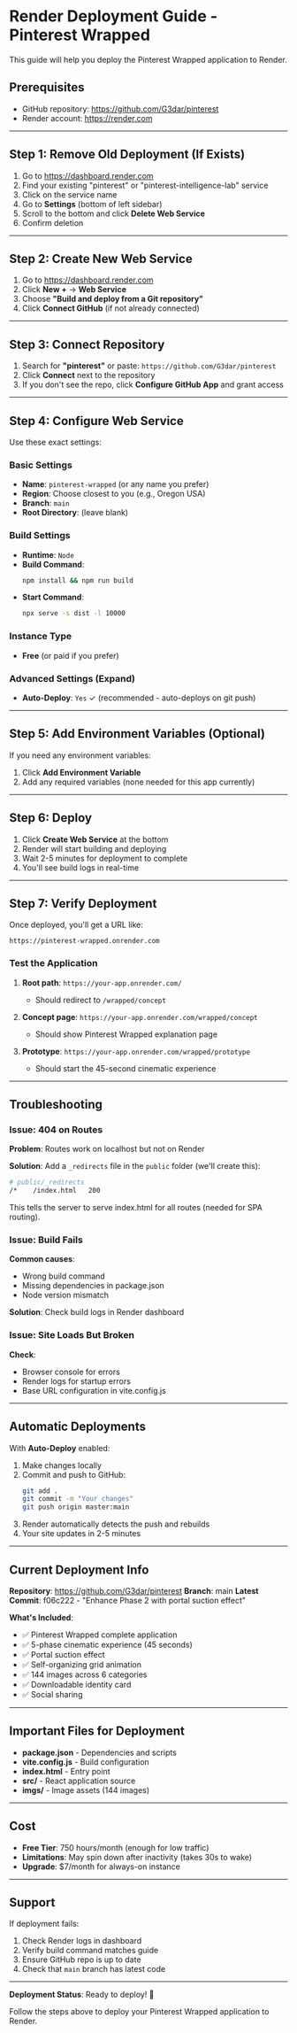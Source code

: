# Render Deployment Guide - Pinterest Wrapped

This guide will help you deploy the Pinterest Wrapped application to Render.

## Prerequisites

- GitHub repository: https://github.com/G3dar/pinterest
- Render account: https://render.com

---

## Step 1: Remove Old Deployment (If Exists)

1. Go to https://dashboard.render.com
2. Find your existing "pinterest" or "pinterest-intelligence-lab" service
3. Click on the service name
4. Go to **Settings** (bottom of left sidebar)
5. Scroll to the bottom and click **Delete Web Service**
6. Confirm deletion

---

## Step 2: Create New Web Service

1. Go to https://dashboard.render.com
2. Click **New +** → **Web Service**
3. Choose **"Build and deploy from a Git repository"**
4. Click **Connect GitHub** (if not already connected)

---

## Step 3: Connect Repository

1. Search for **"pinterest"** or paste: `https://github.com/G3dar/pinterest`
2. Click **Connect** next to the repository
3. If you don't see the repo, click **Configure GitHub App** and grant access

---

## Step 4: Configure Web Service

Use these exact settings:

### Basic Settings
- **Name**: `pinterest-wrapped` (or any name you prefer)
- **Region**: Choose closest to you (e.g., Oregon USA)
- **Branch**: `main`
- **Root Directory**: (leave blank)

### Build Settings
- **Runtime**: `Node`
- **Build Command**:
  ```bash
  npm install && npm run build
  ```
- **Start Command**:
  ```bash
  npx serve -s dist -l 10000
  ```

### Instance Type
- **Free** (or paid if you prefer)

### Advanced Settings (Expand)
- **Auto-Deploy**: `Yes` ✓ (recommended - auto-deploys on git push)

---

## Step 5: Add Environment Variables (Optional)

If you need any environment variables:

1. Click **Add Environment Variable**
2. Add any required variables (none needed for this app currently)

---

## Step 6: Deploy

1. Click **Create Web Service** at the bottom
2. Render will start building and deploying
3. Wait 2-5 minutes for deployment to complete
4. You'll see build logs in real-time

---

## Step 7: Verify Deployment

Once deployed, you'll get a URL like:
```
https://pinterest-wrapped.onrender.com
```

### Test the Application

1. **Root path**: `https://your-app.onrender.com/`
   - Should redirect to `/wrapped/concept`

2. **Concept page**: `https://your-app.onrender.com/wrapped/concept`
   - Should show Pinterest Wrapped explanation page

3. **Prototype**: `https://your-app.onrender.com/wrapped/prototype`
   - Should start the 45-second cinematic experience

---

## Troubleshooting

### Issue: 404 on Routes

**Problem**: Routes work on localhost but not on Render

**Solution**: Add a `_redirects` file in the `public` folder (we'll create this):

```bash
# public/_redirects
/*    /index.html   200
```

This tells the server to serve index.html for all routes (needed for SPA routing).

### Issue: Build Fails

**Common causes**:
- Wrong build command
- Missing dependencies in package.json
- Node version mismatch

**Solution**: Check build logs in Render dashboard

### Issue: Site Loads But Broken

**Check**:
- Browser console for errors
- Render logs for startup errors
- Base URL configuration in vite.config.js

---

## Automatic Deployments

With **Auto-Deploy** enabled:

1. Make changes locally
2. Commit and push to GitHub:
   ```bash
   git add .
   git commit -m "Your changes"
   git push origin master:main
   ```
3. Render automatically detects the push and rebuilds
4. Your site updates in 2-5 minutes

---

## Current Deployment Info

**Repository**: https://github.com/G3dar/pinterest
**Branch**: main
**Latest Commit**: f06c222 - "Enhance Phase 2 with portal suction effect"

**What's Included**:
- ✅ Pinterest Wrapped complete application
- ✅ 5-phase cinematic experience (45 seconds)
- ✅ Portal suction effect
- ✅ Self-organizing grid animation
- ✅ 144 images across 6 categories
- ✅ Downloadable identity card
- ✅ Social sharing

---

## Important Files for Deployment

- **package.json** - Dependencies and scripts
- **vite.config.js** - Build configuration
- **index.html** - Entry point
- **src/** - React application source
- **imgs/** - Image assets (144 images)

---

## Cost

- **Free Tier**: 750 hours/month (enough for low traffic)
- **Limitations**: May spin down after inactivity (takes 30s to wake)
- **Upgrade**: $7/month for always-on instance

---

## Support

If deployment fails:
1. Check Render logs in dashboard
2. Verify build command matches guide
3. Ensure GitHub repo is up to date
4. Check that `main` branch has latest code

---

**Deployment Status**: Ready to deploy! 🚀

Follow the steps above to deploy your Pinterest Wrapped application to Render.
